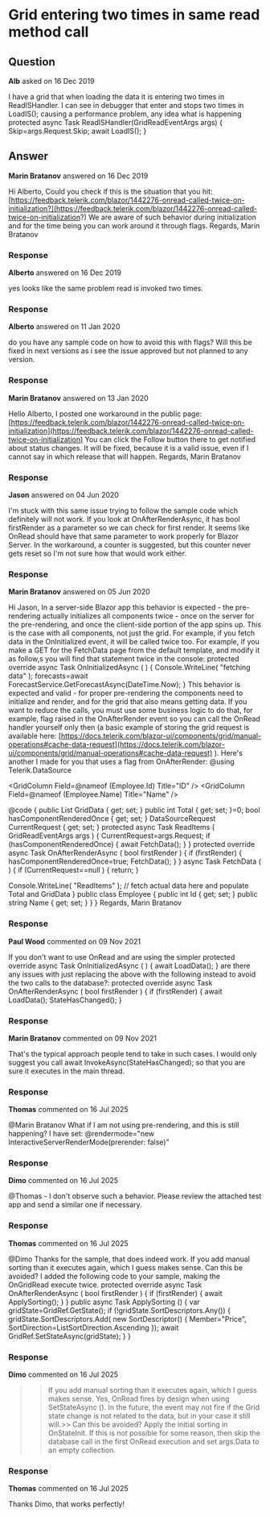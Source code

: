 # Grid entering two times in same read method call

## Question

**Alb** asked on 16 Dec 2019

I have a grid that when loading the data it is entering two times in ReadISHandler. I can see in debugger that enter and stops two times in LoadIS(); causing a performance problem, any idea what is happening <TelerikGrid Data=@GridDataIS TotalCount=@Total Height=@Height ScrollMode="@GridScrollMode.Virtual" Sortable=false RowHeight="40" OnRead=@ReadISHandler> protected async Task ReadISHandler(GridReadEventArgs args) { Skip=args.Request.Skip; await LoadIS(); }

## Answer

**Marin Bratanov** answered on 16 Dec 2019

Hi Alberto, Could you check if this is the situation that you hit: [https://feedback.telerik.com/blazor/1442276-onread-called-twice-on-initialization?](https://feedback.telerik.com/blazor/1442276-onread-called-twice-on-initialization?) We are aware of such behavior during initialization and for the time being you can work around it through flags. Regards, Marin Bratanov

### Response

**Alberto** answered on 16 Dec 2019

yes looks like the same problem read is invoked two times.

### Response

**Alberto** answered on 11 Jan 2020

do you have any sample code on how to avoid this with flags? Will this be fixed in next versions as i see the issue approved but not planned to any version.

### Response

**Marin Bratanov** answered on 13 Jan 2020

Hello Alberto, I posted one workaround in the public page: [https://feedback.telerik.com/blazor/1442276-onread-called-twice-on-initialization](https://feedback.telerik.com/blazor/1442276-onread-called-twice-on-initialization) You can click the Follow button there to get notified about status changes. It will be fixed, because it is a valid issue, even if I cannot say in which release that will happen. Regards, Marin Bratanov

### Response

**Jason** answered on 04 Jun 2020

I'm stuck with this same issue trying to follow the sample code which definitely will not work. If you look at OnAfterRenderAsync, it has bool firstRender as a parameter so we can check for first render. It seems like OnRead should have that same parameter to work properly for Blazor Server. In the workaround, a counter is suggested, but this counter never gets reset so I'm not sure how that would work either.

### Response

**Marin Bratanov** answered on 05 Jun 2020

Hi Jason, In a server-side Blazor app this behavior is expected - the pre-rendering actually initializes all components twice - once on the server for the pre-rendering, and once the client-side portion of the app spins up. This is the case with all components, not just the grid. For example, if you fetch data in the OnInitialized event, it will be called twice too. For example, if you make a GET for the FetchData page from the default template, and modify it as follow,s you will find that statement twice in the console: protected override async Task OnInitializedAsync ( ) { Console.WriteLine( "fetching data" ); forecasts=await ForecastService.GetForecastAsync(DateTime.Now);
} This behavior is expected and valid - for proper pre-rendering the components need to initialize and render, and for the grid that also means getting data. If you want to reduce the calls, you must use some business logic to do that, for example, flag raised in the OnAfterRender event so you can call the OnRead handler yourself only then (a basic example of storing the grid request is available here: [https://docs.telerik.com/blazor-ui/components/grid/manual-operations#cache-data-request](https://docs.telerik.com/blazor-ui/components/grid/manual-operations#cache-data-request) ). Here's another I made for you that uses a flag from OnAfterRender: @using Telerik.DataSource

<TelerikGrid Data=@GridData TotalCount=@Total
Pageable=true PageSize=15 OnRead=@ReadItems>
<GridColumns>
<GridColumn Field=@nameof (Employee.Id) Title="ID" />
<GridColumn Field=@nameof (Employee.Name) Title="Name" />
</GridColumns>
</TelerikGrid>

@code { public List<Employee> GridData { get; set; } public int Total { get; set; }=0; bool hasComponentRenderedOnce { get; set; }
DataSourceRequest CurrentRequest { get; set; } protected async Task ReadItems ( GridReadEventArgs args ) {
CurrentRequest=args.Request; if (hasComponentRenderedOnce)
{ await FetchData();
}
} protected override async Task OnAfterRenderAsync ( bool firstRender ) { if (firstRender)
{
hasComponentRenderedOnce=true;
FetchData();
}
} async Task FetchData ( ) { if (CurrentRequest==null )
{ return;
}

Console.WriteLine( "ReadItems" ); // fetch actual data here and populate Total and GridData } public class Employee { public int Id { get; set; } public string Name { get; set; }
}
} Regards, Marin Bratanov

### Response

**Paul Wood** commented on 09 Nov 2021

If you don't want to use OnRead and are using the simpler protected override async Task OnInitializedAsync ( ) { await LoadData();
} are there any issues with just replacing the above with the following instead to avoid the two calls to the database?: protected override async Task OnAfterRenderAsync ( bool firstRender ) { if (firstRender)
{ await LoadData();
StateHasChanged();
}

### Response

**Marin Bratanov** commented on 09 Nov 2021

That's the typical approach people tend to take in such cases. I would only suggest you call await InvokeAsync(StateHasChanged); so that you are sure it executes in the main thread.

### Response

**Thomas** commented on 16 Jul 2025

@Marin Bratanov What if I am not using pre-rendering, and this is still happening? I have set: @rendermode="new InteractiveServerRenderMode(prerender: false)"

### Response

**Dimo** commented on 16 Jul 2025

@Thomas - I don't observe such a behavior. Please review the attached test app and send a similar one if necessary.

### Response

**Thomas** commented on 16 Jul 2025

@Dimo Thanks for the sample, that does indeed work. If you add manual sorting than it executes again, which I guess makes sense. Can this be avoided? I added the following code to your sample, making the OnGridRead execute twice. protected override async Task OnAfterRenderAsync ( bool firstRender ) { if (firstRender)
{ await ApplySorting();
}
} public async Task ApplySorting () { var gridState=GridRef.GetState(); if (!gridState.SortDescriptors.Any())
{
gridState.SortDescriptors.Add( new SortDescriptor()
{
Member="Price",
SortDirection=ListSortDirection.Ascending
}); await GridRef.SetStateAsync(gridState);
}
}

### Response

**Dimo** commented on 16 Jul 2025

>> If you add manual sorting than it executes again, which I guess makes sense. Yes, OnRead fires by design when using SetStateAsync (). In the future, the event may not fire if the Grid state change is not related to the data, but in your case it still will.>> Can this be avoided? Apply the initial sorting in OnStateInit. If this is not possible for some reason, then skip the database call in the first OnRead execution and set args.Data to an empty collection.

### Response

**Thomas** commented on 16 Jul 2025

Thanks Dimo, that works perfectly!
